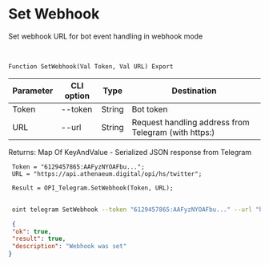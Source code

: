﻿---
sidebar_position: 3
---

# Set Webhook
 Set webhook URL for bot event handling in webhook mode


<br/>


`Function SetWebhook(Val Token, Val URL) Export`

 | Parameter | CLI option | Type | Destination |
 |-|-|-|-|
 | Token | --token | String | Bot token |
 | URL | --url | String | Request handling address from Telegram (with https:) |

 
 Returns: Map Of KeyAndValue - Serialized JSON response from Telegram





```bsl title="Code example"
 Token = "6129457865:AAFyzNYOAFbu...";
 URL = "https://api.athenaeum.digital/opi/hs/twitter";
 
 Result = OPI_Telegram.SetWebhook(Token, URL);
```
	


```sh title="CLI command example"
 
 oint telegram SetWebhook --token "6129457865:AAFyzNYOAFbu..." --url "https://api.athenaeum.digital/opi/hs/twitter"

```

```json title="Result"
 {
 "ok": true,
 "result": true,
 "description": "Webhook was set"
}
```
